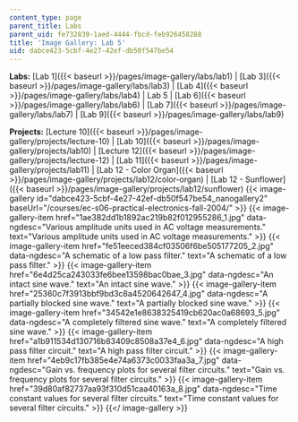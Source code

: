```yaml
---
content_type: page
parent_title: Labs
parent_uid: fe732839-1aed-4444-fbcd-feb926458288
title: 'Image Gallery: Lab 5'
uid: dabce423-5cbf-4e27-42ef-db50f547be54
---
```


**Labs:** [Lab 1]({{< baseurl >}}/pages/image-gallery/labs/lab1) | [Lab 3]({{< baseurl >}}/pages/image-gallery/labs/lab3) | [Lab 4]({{< baseurl >}}/pages/image-gallery/labs/lab4) | Lab 5 | [Lab 6]({{< baseurl >}}/pages/image-gallery/labs/lab6) | [Lab 7]({{< baseurl >}}/pages/image-gallery/labs/lab7) | [Lab 9]({{< baseurl >}}/pages/image-gallery/labs/lab9)

**Projects:** [Lecture 10]({{< baseurl >}}/pages/image-gallery/projects/lecture-10) | [Lab 10]({{< baseurl >}}/pages/image-gallery/projects/lab10) | [Lecture 12]({{< baseurl >}}/pages/image-gallery/projects/lecture-12) | [Lab 11]({{< baseurl >}}/pages/image-gallery/projects/lab11) | [Lab 12 - Color Organ]({{< baseurl >}}/pages/image-gallery/projects/lab12/color-organ) | [Lab 12 - Sunflower]({{< baseurl >}}/pages/image-gallery/projects/lab12/sunflower)
{{< image-gallery id="dabce423-5cbf-4e27-42ef-db50f547be54_nanogallery2" baseUrl="/courses/ec-s06-practical-electronics-fall-2004/" >}}
{{< image-gallery-item href="1ae382dd1b1892ac219b82f012955286_1.jpg" data-ngdesc="Various amplitude units used in AC voltage measurements." text="Various amplitude units used in AC voltage measurements." >}}
{{< image-gallery-item href="fe51eeced384cf03506f6be505177205_2.jpg" data-ngdesc="A schematic of a low pass filter." text="A schematic of a low pass filter." >}}
{{< image-gallery-item href="6e4d25ca243033fe6bee13598bac0bae_3.jpg" data-ngdesc="An intact sine wave." text="An intact sine wave." >}}
{{< image-gallery-item href="25360c7f3913bbf9bd3c8a4520642647_4.jpg" data-ngdesc="A partially blocked sine wave." text="A partially blocked sine wave." >}}
{{< image-gallery-item href="34542e1e8638325419cb620ac0a68693_5.jpg" data-ngdesc="A completely filtered sine wave." text="A completely filtered sine wave." >}}
{{< image-gallery-item href="a1b911534d130716b83409c8508a37e4_6.jpg" data-ngdesc="A high pass filter circuit." text="A high pass filter circuit." >}}
{{< image-gallery-item href="4eb9c17fb385e4e74a6373c0033faa3a_7.jpg" data-ngdesc="Gain vs. frequency plots for several filter circuits." text="Gain vs. frequency plots for several filter circuits." >}}
{{< image-gallery-item href="39d80af82737aa93f310d51caa40163a_8.jpg" data-ngdesc="Time constant values for several filter circuits." text="Time constant values for several filter circuits." >}}
{{</ image-gallery >}}